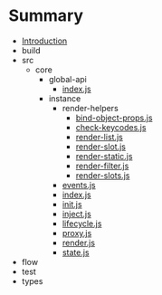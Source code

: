 # Summary

* [Introduction](SUMMARY.md)
* build
* src
  * core
    * global-api
      * [index.js](src/core/global-api/index.md)
    * instance
        * render-helpers
          * [bind-object-props.js](src/core/instance/bind-object-props.md) 
          * [check-keycodes.js](src/core/instance/check-keycodes.md)
          * [render-list.js](src/core/instance/render-list.md)
          * [render-slot.js](src/core/instance/render-slot.md) 
          * [render-static.js](src/core/instance/render-static.md) 
          * [render-filter.js](src/core/instance/render-filter.md) 
          * [render-slots.js](src/core/instance/render-slots.md)  
        * [events.js](src/core/instance/events.md)
        * [index.js](src/core/instance/index.md)
        * [init.js](src/core/instance/init.md)
        * [inject.js](src/core/instance/inject.md)
        * [lifecycle.js](src/core/instance/lifecycle.md)
        * [proxy.js](src/core/instance/proxy.md)
        * [render.js](src/core/instance/render.md)
        * [state.js](src/core/instance/state.md)
* flow
* test
* types

